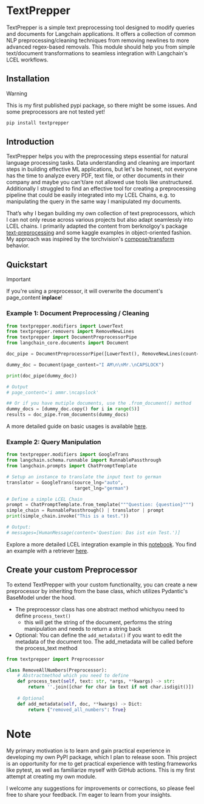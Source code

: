 # TextPrepper

TextPrepper is a simple text preprocessing tool designed to modify queries and
documents for Langchain applications. It offers a collection of common NLP 
preprocessing/cleaning techniques from removing newlines to more advanced regex-based removals.
This module should help you from simple text/document transformations to seamless integration with Langchain's LCEL workflows.

## Installation

> [!WARNING]
> This is my first published pypi package, so there might be some issues. And some preprocessors are not tested yet!

```bash
pip install textprepper
```

## Introduction

TextPrepper helps you with the preprocessing steps essential for natural language processing tasks. Data understanding and cleaning are important steps in building effective ML applications, but let's be honest, not everyone has the time to analyze every PDF, text file, or other documents in their company and maybe you can't/are not allowed use tools like unstructured. Additionally I struggled to find an effective tool for creating a preprocessing pipeline that could be easily integrated into my LCEL Chains, e.g. to manipulating the query in the same way I manipulated my documents.

That’s why I began building my own collection of text preprocessors, which I can not only reuse across various projects but also adapt seamlessly into LCEL chains. I primarily adapted the content from berknolgoy's package [text-preprocessing](https://github.com/berknology/text-preprocessing) and some kaggle examples in object-oriented fashion. My approach was inspired by the torchvision's [compose/transform](https://pytorch.org/vision/main/generated/torchvision.transforms.Compose.html) behavior.

## Quickstart

> [!IMPORTANT]
> If you're using a preprocessor, it will overwrite the document's page_content **inplace**!

### Example 1: Document Preprocessing / Cleaning

```python
from textprepper.modifiers import LowerText
from textprepper.removers import RemoveNewLines
from textprepper import DocumentPreprocessorPipe
from langchain_core.documents import Document

doc_pipe = DocumentPreprocessorPipe([LowerText(), RemoveNewLines(count=2)])

dummy_doc = Document(page_content="I AM\n\nMr.\nCAPSLOCK")

print(doc_pipe(dummy_doc))

# Output
# page_content='i ammr.\ncapslock'

## Or if you have mutiple documents, use the .from_document() method
dummy_docs = [dummy_doc.copy() for i in range(5)]
results = doc_pipe.from_documents(dummy_docs)
```

A more detailed guide on basic usages is available [here](./examples/00_Basic_usage_of_preprocessors.ipynb).

### Example 2: Query Manipulation

```python
from textprepper.modifiers import GoogleTrans
from langchain.schema.runnable import RunnablePassthrough
from langchain.prompts import ChatPromptTemplate

# Setup an instance to translate the input text to german
translator = GoogleTrans(source_lng="auto",
                         target_lng="german")

# Define a simple LCEL Chain
prompt = ChatPromptTemplate.from_template("""Question: {question}""")
simple_chain = RunnablePassthrough() | translator | prompt
print(simple_chain.invoke("This is a test."))

# Output:
# messages=[HumanMessage(content='Question: Das ist ein Test.')]
```

Explore a more detailed LCEL integration example in this [notebook](./examples/01_How-to_use_processor_in_LCEL.ipynb). 
You find an example with a retriever [here](./examples/02_Translate_Query_to_another_language.ipynb).


## Create your custom Preprocessor

To extend TextPrepper with your custom functionality, you can create a new
preprocessor by inheriting from the base class, which utilizes Pydantic's
BaseModel under the hood.

- The preprocessor class has one abstract method whichyou need to define `process_text()`
  - this will get the string of the document, performs the string manipulation and needs to return a string back
- Optional: You can define the `add_metadata()` if you want to edit the metadata of the document too. The add_metadata will be called before the process_text method

```python
from textprepper import Preprocessor

class RemoveAllNumbers(Preprocessor):
    # Abstractmethod which you need to define
    def process_text(self, text: str, *args, **kwargs) -> str:
        return ''.join([char for char in text if not char.isdigit()])
    
    # Optional
    def add_metadata(self, doc, **kwargs) -> Dict:
        return {"removed_all_numbers": True}
```

# Note

My primary motivation is to learn and gain practical experience in developing my own PyPI package, which I plan to release soon. This project is an opportunity for me to get practical experience with testing frameworks like pytest, as well as familiarize myself with GitHub actions. This is my first attempt at creating my own module.

I welcome any suggestions for improvements or corrections, so please feel free to share your feedback. I'm eager to learn from your insights.